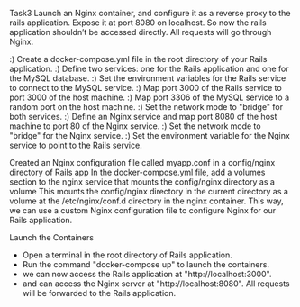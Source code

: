 Task3
Launch an Nginx container, and configure it as a reverse proxy to the rails application. Expose it at port 8080 on localhost. So now the rails application shouldn’t be accessed directly. All requests will go through Nginx.

:) Create a docker-compose.yml file in the root directory of your Rails application.
:) Define two services: one for the Rails application and one for the MySQL database.
:) Set the environment variables for the Rails service to connect to the MySQL service.
:) Map port 3000 of the Rails service to port 3000 of the host machine.
:) Map port 3306 of the MySQL service to a random port on the host machine.
:) Set the network mode to "bridge" for both services.
:) Define an Nginx service and map port 8080 of the host machine to port 80 of the Nginx service.
:) Set the network mode to "bridge" for the Nginx service.
:) Set the environment variable for the Nginx service to point to the Rails service.

Created an Nginx configuration file called myapp.conf in a config/nginx directory of Rails app
In the docker-compose.yml file, add a volumes section to the nginx service that mounts the config/nginx directory as a volume
This mounts the config/nginx directory in the current directory as a volume at the /etc/nginx/conf.d directory in the nginx container. This way, we can use a custom Nginx configuration file to configure Nginx for our Rails application.

Launch the Containers


- Open a terminal in the root directory of Rails application.
- Run the command "docker-compose up" to launch the containers.
- we can now access the Rails application at "http://localhost:3000".
- and can access the Nginx server at "http://localhost:8080". All requests will be forwarded to the Rails application.
